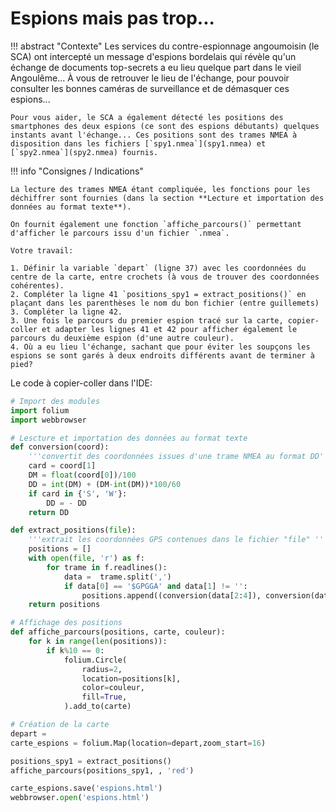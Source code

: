 #  Espions mais pas trop...

!!! abstract "Contexte"
	Les services du contre-espionnage angoumoisin (le SCA) ont intercepté un message d'espions bordelais qui révèle qu'un échange de documents top-secrets a eu lieu quelque part dans le vieil Angoulême... À vous de retrouver le lieu de l'échange, pour pouvoir consulter les bonnes caméras de surveillance et de démasquer ces espions...

	Pour vous aider, le SCA a également détecté les positions des smartphones des deux espions (ce sont des espions débutants) quelques instants avant l'échange... Ces positions sont des trames NMEA à disposition dans les fichiers [`spy1.nmea`](spy1.nmea) et [`spy2.nmea`](spy2.nmea) fournis.
	

!!! info "Consignes / Indications"

	La lecture des trames NMEA étant compliquée, les fonctions pour les déchiffrer sont fournies (dans la section **Lecture et importation des données au format texte**).

	On fournit également une fonction `affiche_parcours()` permettant d'afficher le parcours issu d'un fichier `.nmea`.

	Votre travail:
	
	1. Définir la variable `depart` (ligne 37) avec les coordonnées du centre de la carte, entre crochets (à vous de trouver des coordonnées cohérentes).
	2. Compléter la ligne 41 `positions_spy1 = extract_positions()` en plaçant dans les parenthèses le nom du bon fichier (entre guillemets)
	3. Compléter la ligne 42.
	3. Une fois le parcours du premier espion tracé sur la carte, copier-coller et adapter les lignes 41 et 42 pour afficher également le parcours du deuxième espion (d'une autre couleur).
	4. Où a eu lieu l'échange, sachant que pour éviter les soupçons les espions se sont garés à deux endroits différents avant de terminer à pied?


Le code à copier-coller dans l'IDE:

```python
# Import des modules
import folium
import webbrowser

# Lescture et importation des données au format texte
def conversion(coord):
    '''convertit des coordonnées issues d'une trame NMEA au format DD'''
    card = coord[1]
    DM = float(coord[0])/100
    DD = int(DM) + (DM-int(DM))*100/60
    if card in {'S', 'W'}:
        DD = - DD
    return DD

def extract_positions(file):
    '''extrait les coordonnées GPS contenues dans le fichier "file" '''
    positions = []
    with open(file, 'r') as f:
        for trame in f.readlines():
            data =  trame.split(',')
            if data[0] == '$GPGGA' and data[1] != '':
                positions.append((conversion(data[2:4]), conversion(data[4:6])))
    return positions

# Affichage des positions
def affiche_parcours(positions, carte, couleur):
    for k in range(len(positions)):
        if k%10 == 0:
            folium.Circle(
                radius=2,
                location=positions[k],
                color=couleur,
                fill=True,
            ).add_to(carte)

# Création de la carte
depart = 
carte_espions = folium.Map(location=depart,zoom_start=16)

positions_spy1 = extract_positions()
affiche_parcours(positions_spy1, , 'red')

carte_espions.save('espions.html') 
webbrowser.open('espions.html')

```
